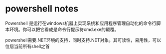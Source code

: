 powershell notes
===
Powershell 是运行在windows机器上实现系统和应用程序管理自动化的命令行脚本环境。你可以把它看成是命令行提示符cmd.exe的颠覆。 

powershell需要.NET环境的支持，同时支持.NET对象。其可读性，易用性，可以位居当前所有shell之首

## 
